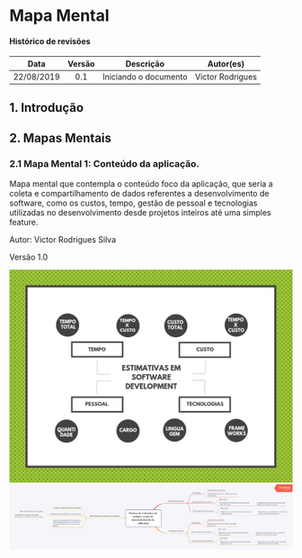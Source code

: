 # Mapa Mental

#### Histórico de revisões
|   Data   |  Versão  |        Descrição       |          Autor(es)          |
|:--------:|:--------:|:----------------------:|:---------------------------:|
|22/08/2019|   0.1    | Iniciando o documento       |  Victor Rodrigues   |

## 1. Introdução

## 2. Mapas Mentais

### 2.1 Mapa Mental 1: Conteúdo da aplicação.

Mapa mental que contempla o conteúdo foco da aplicação, que seria a coleta e compartilhamento de dados referentes a desenvolvimento de software, como os custos, tempo, gestão de pessoal e tecnologias utilizadas no desenvolvimento desde projetos inteiros até uma simples feature.

Autor: Victor Rodrigues Silva

Versão 1.0

![Mapa Mental 1.0 - Victor Rodrigues](img/MapaMental1_Victor.png)<br>
![Mapa Mental 1.0 - Cauê Mateus](img/MindMap_Cauê.png)<br>

